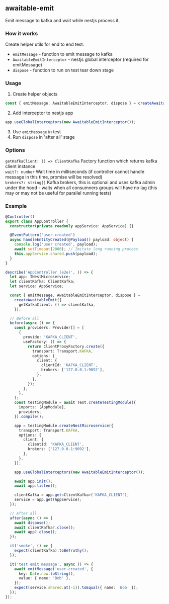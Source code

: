 ## awaitable-emit

Emit message to kafka and wait while nestjs process it.

### How it works

Create helper utils for end to end test:

- `emitMessage` - function to emit message to kafka
- `AwaitableEmitInterceptor` - nestjs global interceptor (required for emitMessage)
- `dispose` - function to run on test tear down stage

### Usage

1. Create helper objects

```ts
const { emitMessage, AwaitableEmitInterceptor, dispose } = createAwaitableEmit(options)`
```

2. Add interceptor to nestjs app

```ts
app.useGlobalInterceptors(new AwaitableEmitInterceptor());
```

3. Use `emitMessage` in test
4. Run `dispose` in 'after all' stage

### Options

`getKafkaClient: () => ClientKafka` Factory function which returns kafka client instance  
`wait?: number` Wait time in milliseconds (if controller cannot handle message in this time, promise will be resolved)  
`brokers?: string[]` Kafka brokers, this is optional and uses kafka admin under the hood - waits when all consumners groups will have no lag
(this may or may not be useful for parallel running tests)

### Example

```ts
@Controller()
export class AppController {
  constructor(private readonly appService: AppService) {}

  @EventPattern('user-created')
  async handleEntityCreated(@Payload() payload: object) {
    console.log('user created', payload);
    await setTimeout(2000); // Imitate long running process
    this.appService.shared.push(payload);
  }
}
```

```ts
describe('AppController (e2e)', () => {
  let app: INestMicroservice;
  let clientKafka: ClientKafka;
  let service: AppService;

  const { emitMessage, AwaitableEmitInterceptor, dispose } =
    createAwaitableEmit({
      getKafkaClient: () => clientKafka,
    });

  // Before all
  before(async () => {
    const providers: Provider[] = [
      {
        provide: 'KAFKA_CLIENT',
        useFactory: () => {
          return ClientProxyFactory.create({
            transport: Transport.KAFKA,
            options: {
              client: {
                clientId: 'KAFKA_CLIENT',
                brokers: ['127.0.0.1:9092'],
              },
            },
          });
        },
      },
    ];
    const testingModule = await Test.createTestingModule({
      imports: [AppModule],
      providers,
    }).compile();

    app = testingModule.createNestMicroservice({
      transport: Transport.KAFKA,
      options: {
        client: {
          clientId: 'KAFKA_CLIENT',
          brokers: ['127.0.0.1:9092'],
        },
      },
    });

    app.useGlobalInterceptors(new AwaitableEmitInterceptor());

    await app.init();
    await app.listen();

    clientKafka = app.get<ClientKafka>('KAFKA_CLIENT');
    service = app.get(AppService);
  });

  // After all
  after(async () => {
    await dispose();
    await clientKafka?.close();
    await app?.close();
  });

  it('smoke', () => {
    expect(clientKafka).toBeTruthy();
  });

  it('test emit message', async () => {
    await emitMessage('user-created', {
      key: Date.now.toString(),
      value: { name: 'Bob' },
    });
    expect(service.shared.at(-1)).toEqual({ name: 'Bob' });
  });
});
```

